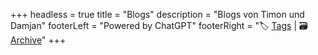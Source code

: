+++
headless = true
title = "Blogs"
description = "Blogs von Timon und Damjan"
footerLeft = "Powered by ChatGPT"
footerRight = "🏷️ [Tags](/tags/) | 🗃️ [Archive](/posts/)"
+++
